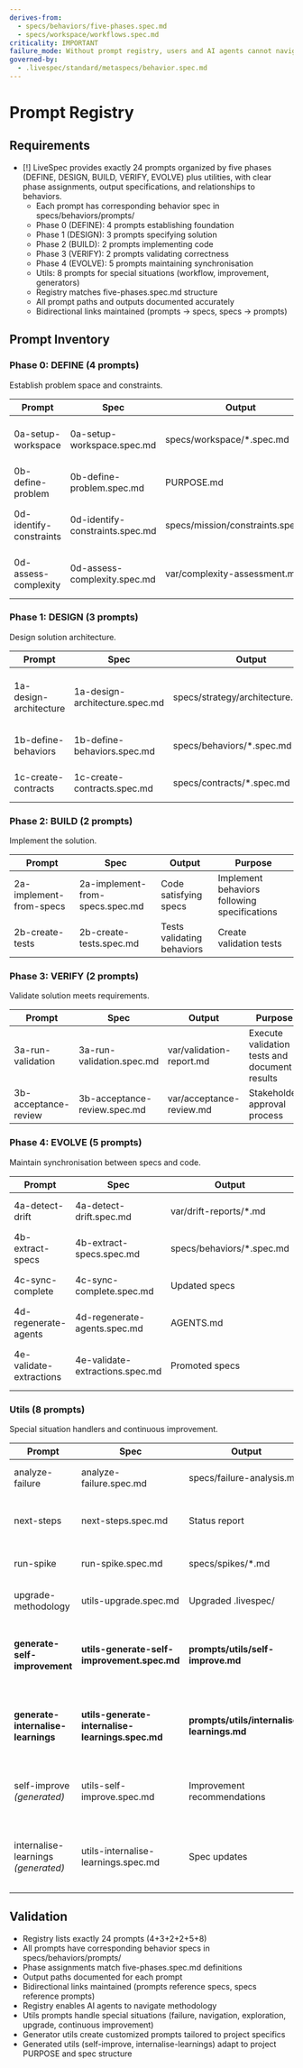 ```yaml
---
derives-from:
  - specs/behaviors/five-phases.spec.md
  - specs/workspace/workflows.spec.md
criticality: IMPORTANT
failure_mode: Without prompt registry, users and AI agents cannot navigate methodology or understand prompt relationships
governed-by:
  - .livespec/standard/metaspecs/behavior.spec.md
---
```


# Prompt Registry

## Requirements
- [!] LiveSpec provides exactly 24 prompts organized by five phases (DEFINE, DESIGN, BUILD, VERIFY, EVOLVE) plus utilities, with clear phase assignments, output specifications, and relationships to behaviors.
  - Each prompt has corresponding behavior spec in specs/behaviors/prompts/
  - Phase 0 (DEFINE): 4 prompts establishing foundation
  - Phase 1 (DESIGN): 3 prompts specifying solution
  - Phase 2 (BUILD): 2 prompts implementing code
  - Phase 3 (VERIFY): 2 prompts validating correctness
  - Phase 4 (EVOLVE): 5 prompts maintaining synchronisation
  - Utils: 8 prompts for special situations (workflow, improvement, generators)
  - Registry matches five-phases.spec.md structure
  - All prompt paths and outputs documented accurately
  - Bidirectional links maintained (prompts → specs, specs → prompts)

## Prompt Inventory

### Phase 0: DEFINE (4 prompts)
Establish problem space and constraints.

| Prompt | Spec | Output | Purpose |
|--------|------|--------|---------|
| 0a-setup-workspace | 0a-setup-workspace.spec.md | specs/workspace/*.spec.md | Create constitution, patterns, workflows |
| 0b-define-problem | 0b-define-problem.spec.md | PURPOSE.md | Articulate problem statement |
| 0d-identify-constraints | 0d-identify-constraints.spec.md | specs/mission/constraints.spec.md | Document non-negotiable boundaries |
| 0d-assess-complexity | 0d-assess-complexity.spec.md | var/complexity-assessment.md | Evaluate project scope and approach |

### Phase 1: DESIGN (3 prompts)
Design solution architecture.

| Prompt | Spec | Output | Purpose |
|--------|------|--------|---------|
| 1a-design-architecture | 1a-design-architecture.spec.md | specs/strategy/architecture.spec.md | Define system structure and components |
| 1b-define-behaviors | 1b-define-behaviors.spec.md | specs/behaviors/*.spec.md | Specify observable outcomes |
| 1c-create-contracts | 1c-create-contracts.spec.md | specs/contracts/*.spec.md | Define API/data interfaces |

### Phase 2: BUILD (2 prompts)
Implement the solution.

| Prompt | Spec | Output | Purpose |
|--------|------|--------|---------|
| 2a-implement-from-specs | 2a-implement-from-specs.spec.md | Code satisfying specs | Implement behaviors following specifications |
| 2b-create-tests | 2b-create-tests.spec.md | Tests validating behaviors | Create validation tests |

### Phase 3: VERIFY (2 prompts)
Validate solution meets requirements.

| Prompt | Spec | Output | Purpose |
|--------|------|--------|---------|
| 3a-run-validation | 3a-run-validation.spec.md | var/validation-report.md | Execute validation tests and document results |
| 3b-acceptance-review | 3b-acceptance-review.spec.md | var/acceptance-review.md | Stakeholder approval process |

### Phase 4: EVOLVE (5 prompts)
Maintain synchronisation between specs and code.

| Prompt | Spec | Output | Purpose |
|--------|------|--------|---------|
| 4a-detect-drift | 4a-detect-drift.spec.md | var/drift-reports/*.md | Identify spec-code misalignment |
| 4b-extract-specs | 4b-extract-specs.spec.md | specs/behaviors/*.spec.md | Generate specs from existing code |
| 4c-sync-complete | 4c-sync-complete.spec.md | Updated specs | Confirm synchronisation restored |
| 4d-regenerate-agents | 4d-regenerate-agents.spec.md | AGENTS.md | Regenerate AI agent configuration |
| 4e-validate-extractions | 4e-validate-extractions.spec.md | Promoted specs | Review low-confidence extracted specs |

### Utils (8 prompts)
Special situation handlers and continuous improvement.

| Prompt | Spec | Output | Purpose |
|--------|------|--------|---------|
| analyze-failure | analyze-failure.spec.md | specs/failure-analysis.md | Forensic analysis when adoption fails |
| next-steps | next-steps.spec.md | Status report | Workflow orchestration and navigation |
| run-spike | run-spike.spec.md | specs/spikes/*.md | Time-boxed technical exploration |
| upgrade-methodology | utils-upgrade.spec.md | Upgraded .livespec/ | Migrate to new LiveSpec version |
| **generate-self-improvement** | **utils-generate-self-improvement.spec.md** | **prompts/utils/self-improve.md** | **Generate project-specific improvement analysis prompt** |
| **generate-internalise-learnings** | **utils-generate-internalise-learnings.spec.md** | **prompts/utils/internalise-learnings.md** | **Generate project-specific learning capture prompt** |
| self-improve *(generated)* | utils-self-improve.spec.md | Improvement recommendations | Strategic project-wide analysis for systematic improvements |
| internalise-learnings *(generated)* | utils-internalise-learnings.spec.md | Spec updates | Tactical conversation analysis for immediate learning capture |

## Validation

- Registry lists exactly 24 prompts (4+3+2+2+5+8)
- All prompts have corresponding behavior specs in specs/behaviors/prompts/
- Phase assignments match five-phases.spec.md definitions
- Output paths documented for each prompt
- Bidirectional links maintained (prompts reference specs, specs reference prompts)
- Registry enables AI agents to navigate methodology
- Utils prompts handle special situations (failure, navigation, exploration, upgrade, continuous improvement)
- Generator utils create customized prompts tailored to project specifics
- Generated utils (self-improve, internalise-learnings) adapt to project PURPOSE and spec structure

